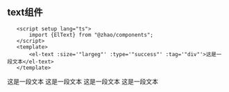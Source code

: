 ## text组件
   ```vue
      <script setup lang="ts">
          import {ElText} from "@zhao/components";
      </script>
      <template>
          <el-text :size='"largeg"' :type='"success"' :tag='"div"'>这是一段文本</el-text>
      </template>
   ```
 <el-text :size='"largeg"' :type='"success"' tag='div'>这是一段文本</el-text>
 <el-text :size='"small"' :type='"danger"' tag='div'>这是一段文本</el-text>
 <el-text :size='"default"' :type='"warning"' tag='div'>这是一段文本</el-text>
  <el-text :size='"small"' :type='"warning"' tag='div' :truncated='true' class="wx-100">这是一段文本</el-text>

  <style lang='scss'>
    .wx-100 {
        width:100px;
    }
  </style>